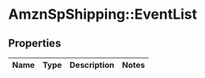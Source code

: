 # AmznSpShipping::EventList

## Properties
Name | Type | Description | Notes
------------ | ------------- | ------------- | -------------

